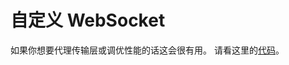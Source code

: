 # 自定义 WebSocket

如果你想要代理传输层或调优性能的话这会很有用。 请看这里的[代码](https://github.com/go-rod/rod/blob/master/lib/examples/custom-websocket/main.go)。
